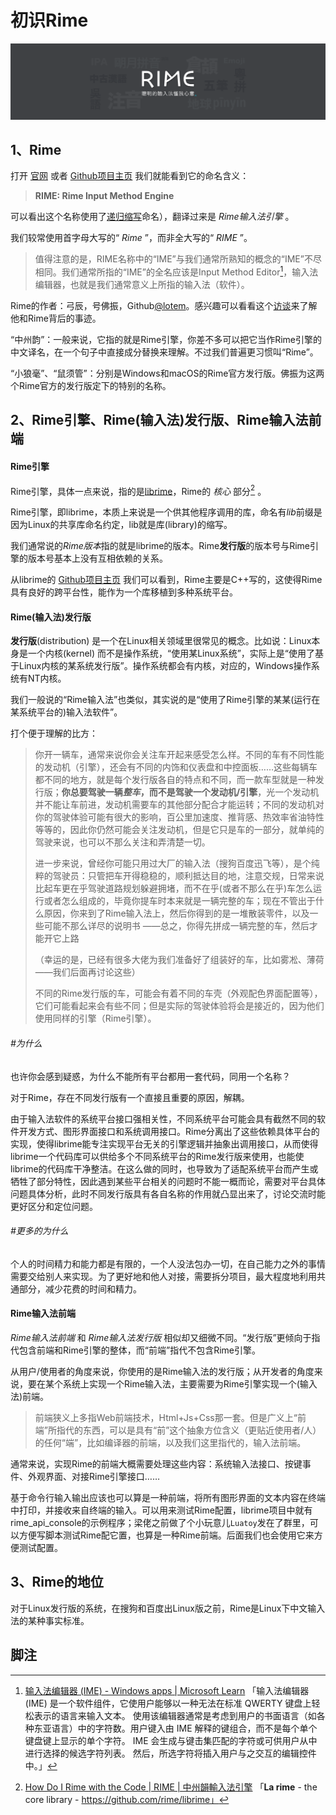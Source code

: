 # 初识Rime

![Rime官网header节点截图](./attachments/rime_homepage_header_screenshot.png)



## 1、Rime

打开 [官网](https://rime.im/) 或者 [Github项目主页](https://github.com/rime/librime) 我们就能看到它的命名含义：

>  **RIME: Rime Input Method Engine**

可以看出这个名称使用了[递归缩写](https://zh.wikipedia.org/wiki/%E9%80%92%E5%BD%92%E7%BC%A9%E5%86%99)命名），翻译过来是 *Rime输入法引擎* 。

我们较常使用首字母大写的“ *Rime* ”，而非全大写的“ *RIME* ”。

> 值得注意的是，RIME名称中的“IME”与我们通常所熟知的概念的“IME”不尽相同。我们通常所指的“IME”的全名应该是Input Method Editor[^IME]，输入法编辑器，也就是我们通常意义上所指的输入法（软件）。

Rime的作者：弓辰，号佛振，Github[@lotem](https://github.com/lotem)。感兴趣可以看看这个[访谈](https://www.ituring.com.cn/article/118072)来了解他和Rime背后的事迹。

“中州韵”：一般来说，它指的就是Rime引擎，你差不多可以把它当作Rime引擎的中文译名，在一个句子中直接成分替换来理解。不过我们普遍更习惯叫“Rime”。

“小狼毫”、“鼠须管”：分别是Windows和macOS的Rime官方发行版。佛振为这两个Rime官方的发行版定下的特别的名称。



## 2、Rime引擎、Rime(输入法)发行版、Rime输入法前端

#### Rime引擎

Rime引擎，具体一点来说，指的是[librime](https://github.com/rime/librime)，Rime的 *核心* 部分[^La rime] 。

Rime引擎，即librime，本质上来说是一个供其他程序调用的库，命名有*lib*前缀是因为Linux的共享库命名约定，lib就是库(library)的缩写。

我们通常说的*Rime版本*指的就是librime的版本。Rime**发行版**的版本号与Rime引擎的版本号基本上没有互相依赖的关系。

从librime的 [Github项目主页](https://github.com/rime/librime) 我们可以看到，Rime主要是C++写的，这使得Rime具有良好的跨平台性，能作为一个库移植到多种系统平台。

#### Rime(输入法)发行版

**发行版**(distribution) 是一个在Linux相关领域里很常见的概念。比如说：Linux本身是一个内核(kernel) 而不是操作系统，“使用某Linux系统”，实际上是“使用了基于Linux内核的某系统发行版”。操作系统都会有内核，对应的，Windows操作系统有NT内核。

我们一般说的“Rime输入法”也类似，其实说的是“使用了Rime引擎的某某(运行在某系统平台的)输入法软件”。

打个便于理解的比方：

> 你开一辆车，通常来说你会关注车开起来感受怎么样。不同的车有不同性能的发动机（引擎），还会有不同的内饰和仪表盘和中控面板……这些每辆车都不同的地方，就是每个发行版各自的特点和不同，而一款车型就是一种发行版；**你总要驾驶一辆*整车*，而不是驾驶一个发动机/引擎**，光一个发动机并不能让车前进，发动机需要车的其他部分配合才能运转；不同的发动机对你的驾驶体验可能有很大的影响，百公里加速度、推背感、热效率省油特性等等的，因此你仍然可能会关注发动机，但是它只是车的一部分，就单纯的驾驶来说，也可以不那么关注和弄清楚一切。
>
> 进一步来说，曾经你可能只用过大厂的输入法（搜狗百度迅飞等），是个纯粹的驾驶员：只管把车开得稳稳的，顺利抵达目的地，注意交规，日常来说比起车更在乎驾驶道路规划躲避拥堵，而不在乎(或者不那么在乎)车怎么运行或者怎么组成的，毕竟你提车时本来就是一辆完整的车；现在不管出于什么原因，你来到了Rime输入法上，然后你得到的是一堆散装零件，以及一些可能不那么详尽的说明书 ——总之，你得先拼成一辆完整的车，然后才能开它上路
>
> （幸运的是，已经有很多大佬为我们准备好了组装好的车，比如雾凇、薄荷——我们后面再讨论这些）
>
> 不同的Rime发行版的车，可能会有着不同的车壳（外观配色界面配置等），它们可能看起来会有些不同；但是实际的驾驶体验将会是接近的，因为他们使用同样的引擎（Rime引擎）。

######  #为什么

也许你会感到疑惑，为什么不能所有平台都用一套代码，同用一个名称？

对于Rime，存在不同发行版有一个直接且重要的原因，解耦。

由于输入法软件的系统平台接口强相关性，不同系统平台可能会具有截然不同的软件开发方式、图形界面接口和系统调用接口。Rime分离出了这些依赖具体平台的实现，使得librime能专注实现平台无关的引擎逻辑并抽象出调用接口，从而使得librime一个代码库可以供给多个不同系统平台的Rime发行版来使用，也能使librime的代码库干净整洁。在这么做的同时，也导致为了适配系统平台而产生或牺牲了部分特性，因此遇到某些平台相关的问题时不能一概而论，需要对平台具体问题具体分析，此时不同发行版具有各自名称的作用就凸显出来了，讨论交流时能更好区分和定位问题。

###### #更多的为什么

个人的时间精力和能力都是有限的，一个人没法包办一切，在自己能力之外的事情需要交给别人来实现。为了更好地和他人对接，需要拆分项目，最大程度地利用共通部分，减少花费的时间和精力。

#### Rime输入法前端

*Rime输入法前端* 和 *Rime输入法发行版* 相似却又细微不同。“发行版”更倾向于指代包含前端和Rime引擎的整体，而“前端”指代不包含Rime引擎。

从用户/使用者的角度来说，你使用的是Rime输入法的发行版；从开发者的角度来说，要在某个系统上实现一个Rime输入法，主要需要为Rime引擎实现一个(输入法)前端。

> 前端狭义上多指Web前端技术，Html+Js+Css那一套。但是广义上“前端”所指代的东西，可以是具有“前”这个抽象方位含义（更贴近使用者/人）的任何“端”，比如编译器的前端，以及我们这里指代的，输入法前端。

通常来说，实现Rime的前端大概需要处理这些内容：系统输入法接口、按键事件、外观界面、对接Rime引擎接口……

基于命令行输入输出应该也可以算是一种前端，将所有图形界面的文本内容在终端中打印，并接收来自终端的输入。可以用来测试Rime配置，librime项目中就有rime_api_console的示例程序；梁佬之前做了个小玩意儿`Luatoy`发在了群里，可以方便写脚本测试Rime配它置，也算是一种Rime前端。后面我们也会使用它来方便测试配置。



## 3、Rime的地位

对于Linux发行版的系统，在搜狗和百度出Linux版之前，Rime是Linux下中文输入法的某种事实标准。







## 脚注

[^IME]: [输入法编辑器 (IME) - Windows apps | Microsoft Learn](https://learn.microsoft.com/zh-cn/windows/apps/design/input/input-method-editors) 「输入法编辑器 (IME) 是一个软件组件，它使用户能够以一种无法在标准 QWERTY 键盘上轻松表示的语言来输入文本。 使用该编辑器通常是考虑到用户的书面语言（如各种东亚语言）中的字符数。用户键入由 IME 解释的键组合，而不是每个单个键盘键上显示的单个字符。 IME 会生成与键击集匹配的字符或可供用户从中进行选择的候选字符列表。 然后，所选字符将插入用户与之交互的编辑控件中。」
[^La rime]: [How Do I Rime with the Code | RIME | 中州韻輸入法引擎](https://rime.im/code/) 「**La rime** - the core library - https://github.com/rime/librime」



[^Rime作者访谈]: [一位匠人的中州韵——专访Rime输入法作者佛振（图灵访谈）](https://www.ituring.com.cn/article/118072)

